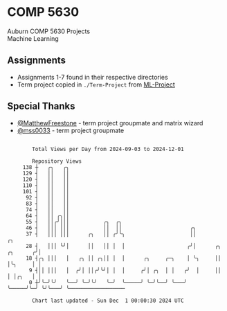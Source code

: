 # COMP 5630
Auburn COMP 5630 Projects  
Machine Learning

## Assignments
- Assignments 1-7 found in their respective directories
- Term project copied in `./Term-Project` from [ML-Project](https://github.com/wumphlett/ML-Project)

## Special Thanks
- [@MatthewFreestone](https://github.com/MatthewFreestone) - term project groupmate and matrix wizard
- [@mss0033](https://github.com/mss0033) - term project groupmate

```

        Total Views per Day from 2024-09-03 to 2024-12-01

        Repository Views
     138 ┼   ╭╮   ╭╮
     129 ┤   ││   ││
     120 ┤   ││   ││
     110 ┤   ││   ││
     101 ┤   ││   ││
      92 ┤   ││   ││
      83 ┤   ││   ││
      74 ┤   ││   ││
      64 ┤   ││ ╭╮││
      55 ┤   ││╭╯│││           ╭╮  ╭╮
      46 ┤   │││ │││           ││  ││                      ╭╮
      37 ┤   │││ │││      ╭╮   ││ ╭╯╰╮                     ││                  ╭╮
      28 ┤   │││ ╰╯│      ││   ││ │  │                    ╭╯│      ╭╮ ╭╮      ╭╯│
      18 ┤╭╮ │││   │   ╭╮ ││ ╭╮││ │  │      ╭╮     ╭─╮    │ ╰╮     ││ │╰╮     │ │
       9 ┤││ │││   │  ╭╯│ ││╭╯╰╯│ │  │     ╭╯│ ╭╮  │ │   ╭╯  │     ││ │ │╭╮   │ │
       0 ┼╯╰─╯╰╯   ╰──╯ ╰─╯╰╯   ╰─╯  ╰─────╯ ╰─╯╰──╯ ╰───╯   ╰─────╯╰─╯ ╰╯╰───╯ ╰──────────────────

        Chart last updated - Sun Dec  1 00:00:30 2024 UTC
        
```
